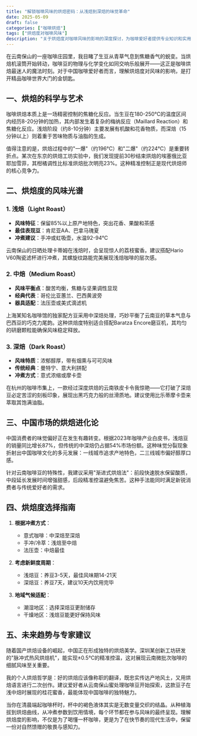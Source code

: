 ```yaml
---
title: "解锁咖啡风味的烘焙密码：从浅焙到深焙的味觉革命"
date: 2025-05-09
draft: false
categories: ["咖啡烘焙"]
tags: ["烘焙度对咖啡风味"]
description: "关于烘焙度对咖啡风味的影响的深度探讨，为咖啡爱好者提供专业知识和实用指南。"
---
```


在云南保山的一座咖啡庄园里，我目睹了生豆从青草气息到焦糖香气的蜕变。当烘焙机滚筒开始转动，咖啡豆的物理与化学变化如同交响乐般展开——这正是咖啡烘焙最迷人的魔法时刻。对于中国咖啡爱好者而言，理解烘焙度对风味的影响，是打开精品咖啡世界大门的金钥匙。

## 一、烘焙的科学与艺术
咖啡烘焙本质上是一场精密控制的焦糖化反应。当生豆在180-250℃的温度区间内经历8-20分钟的加热，其内部发生着复杂的梅纳反应（Maillard Reaction）和焦糖化反应。浅焙阶段（约8-10分钟）主要发展有机酸和花香物质，而深焙（15分钟以上）则着重于苦味物质与油脂的生成。

值得注意的是，烘焙过程中的"一爆"（约196℃）和"二爆"（约224℃）是重要转折点。某次在东京的烘焙工坊实验中，我们发现提前30秒结束烘焙的埃塞俄比亚耶加雪菲，其柑橘调性比标准烘焙批次明亮23%。这种精准控制正是现代烘焙师的核心竞争力。

## 二、烘焙度的风味光谱
### 1. 浅焙（Light Roast）
- **风味特征**：保留85%以上原产地特色，突出花香、果酸和茶感
- **最佳表现豆**：肯尼亚AA、巴拿马瑰夏
- **冲煮建议**：手冲或虹吸壶，水温92-94℃

云南保山的日晒处理卡蒂姆在浅焙时，会呈现惊人的荔枝蜜香。建议搭配Hario V60陶瓷滤杯进行冲煮，其螺旋纹路能完美展现浅焙咖啡的层次感。

### 2. 中焙（Medium Roast）
- **风味平衡点**：酸苦均衡，焦糖与坚果调性显现
- **经典代表**：哥伦比亚蕙兰、巴西黄波旁
- **器具适配**：法压壶或美式滴滤机

上海某知名咖啡馆的独家配方豆采用中深焙处理，巧妙平衡了云南豆的草本气息与巴西豆的巧克力尾韵。这种烘焙度特别适合搭配Baratza Encore磨豆机，其均匀的研磨颗粒能确保风味稳定释放。

### 3. 深焙（Dark Roast）
- **风味特质**：浓郁醇厚，带有烟熏与可可风味
- **传统经典**：曼特宁、意大利拼配
- **冲煮方式**：意式浓缩或摩卡壶

在杭州的咖啡市集上，一款经过深度烘焙的云南铁皮卡令我惊艳——它打破了深焙豆必定苦涩的刻板印象，展现出黑巧克力般的丝滑质地。建议使用比乐蒂摩卡壶来萃取其饱满油脂。

## 三、中国市场的烘焙进化论
中国消费者的味觉偏好正在发生有趣转变。根据2023年咖啡产业白皮书，浅焙豆的销量同比增长87%，但传统的中深焙仍占据54%市场份额。这种味觉分裂现象折射出中国咖啡文化的多元发展：一线城市追求产地特色，二三线城市偏好醇厚口感。

针对云南咖啡豆的特殊性，我建议采用"渐进式烘焙法"：前段快速脱水保留酸质，中段延长发展时间增强甜感，后段精准控温避免焦苦。这种手法能同时满足新锐消费者与传统爱好者的需求。

## 四、烘焙度选择指南
1. **根据冲煮方式**：
   - 意式咖啡：中深焙至深焙
   - 手冲/冷萃：浅焙至中焙
   - 法压壶：中焙最佳

2. **考虑新鲜度周期**：
   - 浅焙豆：养豆3-5天，最佳风味期14-21天
   - 深焙豆：养豆7天，建议10天内饮用完毕

3. **地域气候适配**：
   - 潮湿地区：选择深焙豆更耐储存
   - 干燥地区：浅焙豆能更好保持风味

## 五、未来趋势与专家建议
随着国产烘焙设备的崛起，中国正在形成独特的烘焙美学。深圳某创新工坊研发的"脉冲式热风烘焙机"，能实现±0.5℃的精准控温，这对展现云南微批次咖啡的细腻风味至关重要。

我的个人烘焙哲学是：好的烘焙应该像称职的翻译，既忠实传达产地风土，又用烘焙语言进行二次创作。建议爱好者从云南保山蜜处理咖啡豆开始探索，这款豆子在浅中焙时展现的桂花蜜香，最能体现中国咖啡的独特魅力。

当你在清晨端起咖啡杯时，杯中的褐色液体其实是无数变量交织的结晶。从种植海拔到烘焙曲线，从冲煮参数到饮用情境，每个环节都在参与风味的最终呈现。理解烘焙度的影响，不仅是为了喝懂一杯咖啡，更是为了在快节奏的现代生活中，保留一份对自然馈赠的敬畏与感知力。
